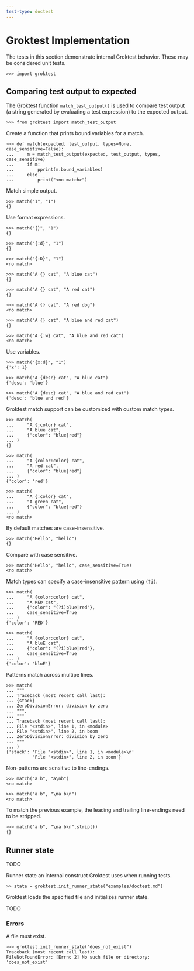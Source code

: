 ```yaml
---
test-type: doctest
---
```


# Groktest Implementation

The tests in this section demonstrate internal Groktest behavior. These
may be considered unit tests.

    >>> import groktest



## Comparing test output to expected

The Groktest function `match_test_output()` is used to compare test
output (a string generated by evaluating a test expression) to the
expected output.

    >>> from groktest import match_test_output

Create a function that prints bound variables for a match.

    >>> def match(expected, test_output, types=None, case_sensitive=False):
    ...     m = match_test_output(expected, test_output, types, case_sensitive)
    ...     if m:
    ...         pprint(m.bound_variables)
    ...     else:
    ...         print("<no match>")

Match simple output.

    >>> match("1", "1")
    {}

Use format expressions.

    >>> match("{}", "1")
    {}

    >>> match("{:d}", "1")
    {}

    >>> match("{:D}", "1")
    <no match>

    >>> match("A {} cat", "A blue cat")
    {}

    >>> match("A {} cat", "A red cat")
    {}

    >>> match("A {} cat", "A red dog")
    <no match>

    >>> match("A {} cat", "A blue and red cat")
    {}

    >>> match("A {:w} cat", "A blue and red cat")
    <no match>

Use variables.

    >>> match("{x:d}", "1")
    {'x': 1}

    >>> match("A {desc} cat", "A blue cat")
    {'desc': 'blue'}

    >>> match("A {desc} cat", "A blue and red cat")
    {'desc': 'blue and red'}

Groktest match support can be customized with custom match types.

    >>> match(
    ...     "A {:color} cat",
    ...     "A blue cat",
    ...     {"color": "blue|red"}
    ... )
    {}

    >>> match(
    ...     "A {color:color} cat",
    ...     "A red cat",
    ...     {"color": "blue|red"}
    ... )
    {'color': 'red'}

    >>> match(
    ...     "A {:color} cat",
    ...     "A green cat",
    ...     {"color": "blue|red"}
    ... )
    <no match>

By default matches are case-insensitive.

    >>> match("Hello", "hello")
    {}

Compare with case sensitive.

    >>> match("Hello", "hello", case_sensitive=True)
    <no match>

Match types can specify a case-insensitive pattern using `(?i)`.

    >>> match(
    ...     "A {color:color} cat",
    ...     "A RED cat",
    ...     {"color": "(?i)blue|red"},
    ...     case_sensitive=True
    ... )
    {'color': 'RED'}

    >>> match(
    ...     "A {color:color} cat",
    ...     "A bluE cat",
    ...     {"color": "(?i)blue|red"},
    ...     case_sensitive=True
    ... )
    {'color': 'bluE'}

Patterns match across multipe lines.

    >>> match(
    ... """
    ... Traceback (most recent call last):
    ... {stack}
    ... ZeroDivisionError: division by zero
    ... """,
    ... """
    ... Traceback (most recent call last):
    ... File "<stdin>", line 1, in <module>
    ... File "<stdin>", line 2, in boom
    ... ZeroDivisionError: division by zero
    ... """
    ... )
    {'stack': 'File "<stdin>", line 1, in <module>\n'
              'File "<stdin>", line 2, in boom'}

Non-patterns are sensitive to line-endings.

    >>> match("a b", "a\nb")
    <no match>

    >>> match("a b", "\na b\n")
    <no match>

To match the previous example, the leading and trailing line-endings
need to be stripped.

    >>> match("a b", "\na b\n".strip())
    {}

## Runner state

TODO

Runner state an internal construct Groktest uses when running tests.

    >> state = groktest.init_runner_state("examples/doctest.md")

Groktest loads the specified file and initializes runner state.

TODO

### Errors

A file must exist.

    >>> groktest.init_runner_state("does_not_exist")
    Traceback (most recent call last):
    FileNotFoundError: [Errno 2] No such file or directory: 'does_not_exist'

